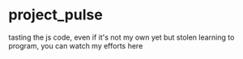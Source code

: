 # project_pulse
tasting the js code, even if it's not my own yet but stolen
learning to program, you can watch my efforts here

